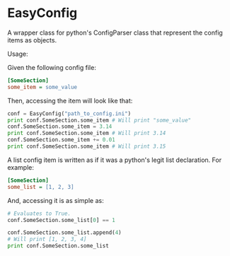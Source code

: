 EasyConfig
==========

A wrapper class for python's ConfigParser class that represent the config items as objects.

Usage:

Given the following config file:
```ini
[SomeSection]
some_item = some_value
```

Then, accessing the item will look like that:

```Python
conf = EasyConfig("path_to_config.ini")
print conf.SomeSection.some_item # Will print "some_value"
conf.SomeSection.some_item = 3.14 
print conf.SomeSection.some_item # Will print 3.14
conf.SomeSection.some_item += 0.01
print conf.SomeSection.some_item # Will print 3.15
```

A list config item is written as if it was a python's legit list declaration. For example:

```ini
[SomeSection]
some_list = [1, 2, 3]
```

And, accessing it is as simple as:

```python
# Evaluates to True.
conf.SomeSection.some_list[0] == 1 

conf.SomeSection.some_list.append(4)
# Will print [1, 2, 3, 4]
print conf.SomeSection.some_list
```